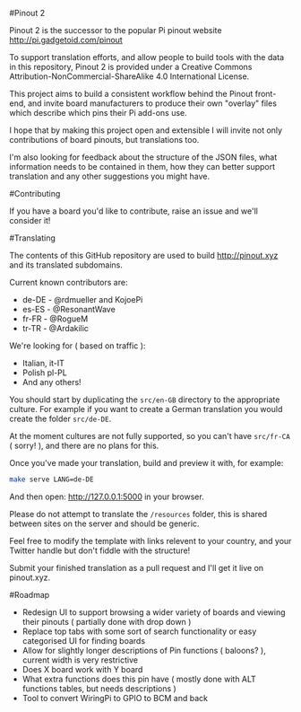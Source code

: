 #Pinout 2

Pinout 2 is the successor to the popular Pi pinout website http://pi.gadgetoid.com/pinout

To support translation efforts, and allow people to build tools with the data in this repository, Pinout 2 is
provided under a Creative Commons Attribution-NonCommercial-ShareAlike 4.0 International License.

This project aims to build a consistent workflow behind the Pinout front-end, and invite board manufacturers
to produce their own "overlay" files which describe which pins their Pi add-ons use.

I hope that by making this project open and extensible I will invite not only contributions of board pinouts,
but translations too.

I'm also looking for feedback about the structure of the JSON files, what information needs to be contained in
them, how they can better support translation and any other suggestions you might have.

#Contributing

If you have a board you'd like to contribute, raise an issue and we'll consider it!

#Translating

The contents of this GitHub repository are used to build http://pinout.xyz and its translated subdomains.

Current known contributors are:

* de-DE - @rdmueller and KojoePi
* es-ES - @ResonantWave
* fr-FR - @RogueM
* tr-TR - @Ardakilic

We're looking for ( based on traffic ):

* Italian, it-IT
* Polish pl-PL
* And any others!

You should start by duplicating the `src/en-GB` directory to the
appropriate culture. For example if you want to create a German translation you would create the folder `src/de-DE`.

At the moment cultures are not fully supported, so you can't have `src/fr-CA` ( sorry! ), and there are no plans for this.

Once you've made your translation, build and preview it with, for example:

```bash
make serve LANG=de-DE
```

And then open: http://127.0.0.1:5000 in your browser.

Please do not attempt to translate the `/resources` folder, this is shared between sites on the server and should be generic.

Feel free to modify the template with links relevent to your country, and your Twitter handle but don't fiddle with the structure!

Submit your finished translation as a pull request and I'll get it live on pinout.xyz.

#Roadmap

* Redesign UI to support browsing a wider variety of boards and viewing their pinouts ( partially done with drop down )
* Replace top tabs with some sort of search functionality or easy categorised UI for finding boards
* Allow for slightly longer descriptions of Pin functions ( baloons? ), current width is very restrictive
* Does X board work with Y board
* What extra functions does this pin have ( mostly done with ALT functions tables, but needs descriptions )
* Tool to convert WiringPi to GPIO to BCM and back